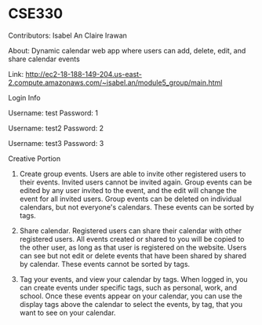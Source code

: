 # CSE330
Contributors:
Isabel An
Claire Irawan

About:
Dynamic calendar web app where users can add, delete, edit, and share calendar events

Link: http://ec2-18-188-149-204.us-east-2.compute.amazonaws.com/~isabel.an/module5_group/main.html

Login Info

Username: test 
Password: 1

Username: test2 
Password: 2

Username: test3 
Password: 3

Creative Portion

1. Create group events. Users are able to invite other registered users to their events. Invited users cannot be invited again. Group events can be edited by any user invited to the event, and the edit will change the event for all invited users. Group events can be deleted on individual calendars, but not everyone's calendars. These events can be sorted by tags.

2. Share calendar. Registered users can share their calendar with other registered users. All events created or shared to you will be copied to the other user, as long as that user is registered on the website. Users can see but not edit or delete events that have been shared by shared by calendar. These events cannot be sorted by tags.

3. Tag your events, and view your calendar by tags. When logged in, you can create events under specific tags, such as personal, work, and school. Once these events appear on your calendar, you can use the display tags above the calendar to select the events, by tag, that you want to see on your calendar. 
